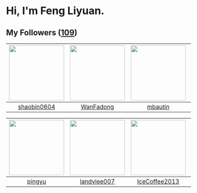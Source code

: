 # Hi, I'm Feng Liyuan.

## My Followers ([109](https://github.com/SunRunAway?tab=followers))

| <img src="https://avatars.githubusercontent.com/u/10383?v=4" width="150" height="150" /> | <img src="https://avatars.githubusercontent.com/u/10414494?v=4" width="150" height="150" /> | <img src="https://avatars.githubusercontent.com/u/552936?v=4" width="150" height="150" /> | <img src="https://avatars.githubusercontent.com/u/4281540?v=4" width="150" height="150" /> |
| :--------------------------------------------------------------------------------------: | :-----------------------------------------------------------------------------------------: | :---------------------------------------------------------------------------------------: | :----------------------------------------------------------------------------------------: |
|                       [shaobin0604](https://github.com/shaobin0604)                      |                          [WanFadong](https://github.com/WanFadong)                          |                           [mbautin](https://github.com/mbautin)                           |                           [chchannn](https://github.com/chchannn)                          |

| <img src="https://avatars.githubusercontent.com/u/1907938?v=4" width="150" height="150" /> | <img src="https://avatars.githubusercontent.com/u/8664695?v=4" width="150" height="150" /> | <img src="https://avatars.githubusercontent.com/u/4661589?v=4" width="150" height="150" /> | <img src="https://avatars.githubusercontent.com/u/24416962?v=4" width="150" height="150" /> |
| :----------------------------------------------------------------------------------------: | :----------------------------------------------------------------------------------------: | :----------------------------------------------------------------------------------------: | :-----------------------------------------------------------------------------------------: |
|                             [pingyu](https://github.com/pingyu)                            |                        [landylee007](https://github.com/landylee007)                       |                      [IceCoffee2013](https://github.com/IceCoffee2013)                     |                     [roscopecoltran](https://github.com/roscopecoltran)                     |